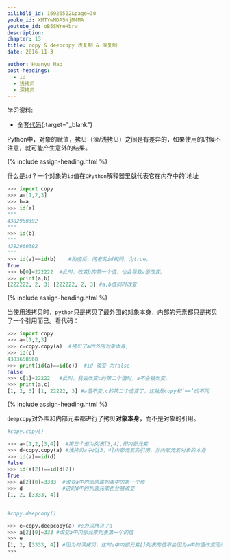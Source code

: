 ```yaml
---
bilibili_id: 16926522&page=30
youku_id: XMTYwMDA5NjM4MA
youtube_id: oB5SWreHbrw
description: 
chapter: 13
title: copy & deepcopy 浅复制 & 深复制 
date: 2016-11-3

author: Huanyu Mao
post-headings:
  - id
  - 浅拷贝
  - 深拷贝
---
```



学习资料:
* 全套[代码](https://github.com/MorvanZhou/tutorials/blob/master/basic/30_copy_deepcopy.py){:target="_blank"}



Python中，对象的赋值，拷贝（深/浅拷贝）之间是有差异的，如果使用的时候不注意，就可能产生意外的结果。


{% include assign-heading.html %}

什么是`id`？一个对象的`id`值在`CPython`解释器里就代表它在内存中的`地址

```python
>>> import copy
>>> a=[1,2,3]
>>> b=a
>>> id(a)
"""
4382960392
"""
>>> id(b)
"""
4382960392
"""
>>> id(a)==id(b)    #附值后，两者的id相同，为true。
True
>>> b[0]=222222  #此时，改变b的第一个值，也会导致a值改变。
>>> print(a,b)
[222222, 2, 3] [222222, 2, 3] #a,b值同时改变
```




{% include assign-heading.html %}

当使用浅拷贝时，`python`只是拷贝了最外围的对象本身，内部的元素都只是拷贝了一个引用而已。看代码：

```python
>>> import copy
>>> a=[1,2,3]
>>> c=copy.copy(a)  #拷贝了a的外围对象本身,
>>> id(c)
4383658568
>>> print(id(a)==id(c))  #id 改变 为false
False
>>> c[1]=22222   #此时，我去改变c的第二个值时，a不会被改变。
>>> print(a,c)
[1, 2, 3] [1, 22222, 3] #a值不变,c的第二个值变了，这就是copy和‘==’的不同

```


{% include assign-heading.html %}

`deepcopy`对外围和内部元素都进行了拷贝**对象本身**，而不是对象的引用。

```python
#copy.copy()

>>> a=[1,2,[3,4]]  #第三个值为列表[3,4],即内部元素
>>> d=copy.copy(a) #浅拷贝a中的[3，4]内部元素的引用，非内部元素对象的本身
>>> id(a)==id(d)
False
>>> id(a[2])==id(d[2])
True
>>> a[2][0]=3333  #改变a中内部原属列表中的第一个值
>>> d             #这时d中的列表元素也会被改变
[1, 2, [3333, 4]]


#copy.deepcopy()

>>> e=copy.deepcopy(a) #e为深拷贝了a
>>> a[2][0]=333 #改变a中内部元素列表第一个的值
>>> e
[1, 2, [3333, 4]] #因为时深拷贝，这时e中内部元素[]列表的值不会因为a中的值改变而改变
>>>
```

